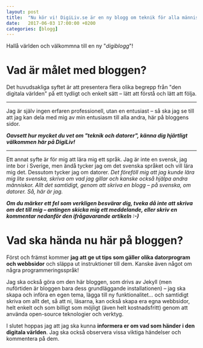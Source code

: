 ```yaml
---
layout: post
title:  "Nu kör vi! DigiLiv.se är en ny blogg om teknik för alla människor"
date:   2017-06-03 17:00:00 +0200
categories: [blogg]
---
```

Hallå världen och välkommna till en ny "*digiblogg*"!

# Vad är målet med bloggen?

Det huvudsakliga syftet är att presentera flera olika begrepp från "den digitala världen" på ett tydligt och enkelt sätt – lätt att förstå och lätt att följa.

---

Jag är själv ingen erfaren professionell, utan en entusiast – så ska jag se till att jag kan dela med mig av min entusiasm till alla andra, här på bloggens sidor.

***Oavsett hur mycket du vet om "teknik och datorer", känna dig hjärtligt välkommen här på DigiLiv!***

---

Ett annat syfte är för mig att lära mig ett språk. Jag är inte en svensk, jag inte bor i Sverige, men ändå tycker jag om det svenska språket och vill lära mig det. Dessutom tycker jag om datorer. *Det föreföll mig att jag kunde lära mig lite svenska, skriva om vad jag gillar och kanske också hjälpa andra människor. Allt det samtidigt, genom att skriva en blogg – på svenska, om datorer. Så, här är jag.*

***Om du märker ett fel som verkligen besvärar dig, tveka då inte att skriva om det till mig – antingen skicka mig ett meddelande, eller skriv en kommentar nedanför den ifrågavarande artikeln :-)***

# Vad ska hända nu här på bloggen?

Först och främst kommer **jag att ge ut tips som gäller olika datorprogram och webbsidor** och släppa ut instruktioner till dem. Kanske även något om några programmeringsspråk!

Jag ska också göra om den här bloggen, som drivs av Jekyll (men nuförtiden är bloggen bara dess grundläggande installationen) – jag ska skapa och införa en egen tema, lägga till ny funktionalitet... och samtidigt skriva om allt det, så att ni, läsarna, kan också skapa era egna webbsidor, helt enkelt och som billigt som möjligt (även helt kostnadsfritt) genom att använda open-source teknologier och verktyg.

I slutet hoppas jag att jag ska kunna **informera er om vad som händer i den digitala världen**. Jag ska också observera vissa viktiga händelser och kommentera på dem.
